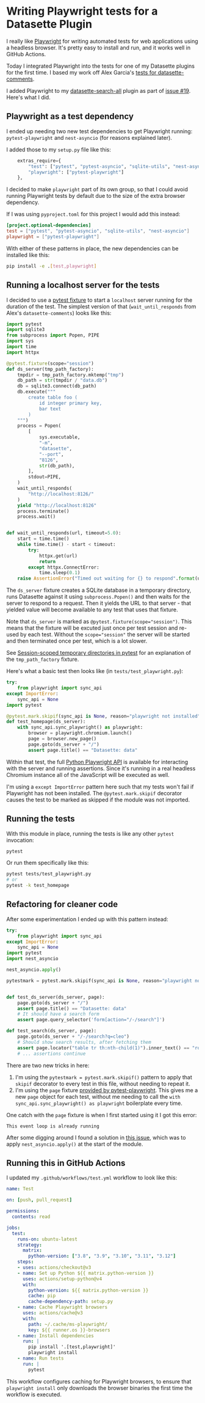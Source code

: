 # Writing Playwright tests for a Datasette Plugin

I really like [Playwright](https://playwright.dev/) for writing automated tests for web applications using a headless browser. It's pretty easy to install and run, and it works well in GitHub Actions.

Today I integrated Playwright into the tests for one of my Datasette plugins for the first time. I based my work off Alex Garcia's [tests for datasette-comments](https://github.com/datasette/datasette-comments/tree/0.1.0/tests).

I added Playwright to my [datasette-search-all](https://github.com/simonw/datasette-search-all) plugin as part of [issue #19](https://github.com/simonw/datasette-search-all/issues/19). Here's what I did.

## Playwright as a test dependency

I ended up needing two new test dependencies to get Playwright running: `pytest-playwright` and `nest-asyncio` (for reasons explained later).

I added those to my `setup.py` file like this:
```python
    extras_require={
        "test": ["pytest", "pytest-asyncio", "sqlite-utils", "nest-asyncio"],
        "playwright": ["pytest-playwright"]
    },
```
I decided to make `playwright` part of its own group, so that I could avoid running Playwright tests by default due to the size of the extra browser dependency.

If I was using `pyproject.toml` for this project I would add this instead:
```toml
[project.optional-dependencies]
test = ["pytest", "pytest-asyncio", "sqlite-utils", "nest-asyncio"]
playwright = ["pytest-playwright"]
```
With either of these patterns in place, the new dependencies can be installed like this:
```bash
pip install -e .[test,playwright]
```

## Running a localhost server for the tests

I decided to use a [pytest fixture](https://docs.pytest.org/en/6.2.x/fixture.html) to start a `localhost` server running for the duration of the test. The simplest version of that (`wait_until_responds` from Alex's `datasette-comments`) looks like this:
```python
import pytest
import sqlite3
from subprocess import Popen, PIPE
import sys
import time
import httpx

@pytest.fixture(scope="session")
def ds_server(tmp_path_factory):
    tmpdir = tmp_path_factory.mktemp("tmp")
    db_path = str(tmpdir / "data.db")
    db = sqlite3.connect(db_path)
    db.execute("""
        create table foo (
            id integer primary key,
            bar text
        )
    """)
    process = Popen(
        [
            sys.executable,
            "-m",
            "datasette",
            "--port",
            "8126",
            str(db_path),
        ],
        stdout=PIPE,
    )
    wait_until_responds(
        "http://localhost:8126/"
    )
    yield "http://localhost:8126"
    process.terminate()
    process.wait()


def wait_until_responds(url, timeout=5.0):
    start = time.time()
    while time.time() - start < timeout:
        try:
            httpx.get(url)
            return
        except httpx.ConnectError:
            time.sleep(0.1)
    raise AssertionError("Timed out waiting for {} to respond".format(url))
```
The `ds_server` fixture creates a SQLite database in a temporary directory, runs Datasette against it using `subprocess.Popen()` and then waits for the server to respond to a request. Then it yields the URL to that server - that yielded value will become available to any test that uses that fixture.

Note that `ds_server` is marked as `@pytest.fixture(scope="session")`. This means that the fixture will be excuted just once per test session and re-used by each test. Without the `scope="session"` the server will be started and then terminated once per test, which is a lot slower.

See [Session-scoped temporary directories in pytest](https://til.simonwillison.net/pytest/session-scoped-tmp) for an explanation of the `tmp_path_factory` fixture.

Here's what a basic test then looks like (in `tests/test_playwright.py`):
```python
try:
    from playwright import sync_api
except ImportError:
    sync_api = None
import pytest

@pytest.mark.skipif(sync_api is None, reason="playwright not installed")
def test_homepage(ds_server):
    with sync_api.sync_playwright() as playwright:
        browser = playwright.chromium.launch()
        page = browser.new_page()
        page.goto(ds_server + "/")
        assert page.title() == "Datasette: data"
```

Within that test, the full [Python Playwright API](https://playwright.dev/python/docs/writing-tests) is available for interacting with the server and running assertions. Since it's running in a real headless Chromium instance all of the JavaScript will be executed as well.

I'm using a `except ImportError` pattern here such that my tests won't fail if Playwright has not been installed. The `@pytest.mark.skipif` decorator causes the test to be marked as skipped if the module was not imported.

## Running the tests

With this module in place, running the tests is like any other `pytest` invocation:
```bash
pytest
```
Or run them specifically like this:
```bash
pytest tests/test_playwright.py
# or
pytest -k test_homepage
```

## Refactoring for cleaner code

After some experimentation I ended up with this pattern instead:

```python
try:
    from playwright import sync_api
except ImportError:
    sync_api = None
import pytest
import nest_asyncio

nest_asyncio.apply()

pytestmark = pytest.mark.skipif(sync_api is None, reason="playwright not installed")


def test_ds_server(ds_server, page):
    page.goto(ds_server + "/")
    assert page.title() == "Datasette: data"
    # It should have a search form
    assert page.query_selector('form[action="/-/search"]')

def test_search(ds_server, page):
    page.goto(ds_server + "/-/search?q=cleo")
    # Should show search results, after fetching them
    assert page.locator("table tr th:nth-child(1)").inner_text() == "rowid"
    # ... assertions continue
```

There are two new tricks in here:

1. I'm using the `pytestmark = pytest.mark.skipif()` pattern to apply that `skipif` decorator to every test in this file, without needing to repeat it.
2. I'm using the `page` fixture [provided by pytest-playwright](https://playwright.dev/python/docs/test-runners#fixtures). This gives me a new `page` object for each test, without me needing to call the `with sync_api.sync_playwright() as playwright` boilerplate every time.

One catch with the `page` fixture is when I first started using it I got this error:
```
This event loop is already running
```
After some digging around I found a solution in [this issue](https://github.com/microsoft/playwright-python/issues/178), which was to apply `nest_asyncio.apply()` at the start of the module.

## Running this in GitHub Actions

I updated my `.github/workflows/test.yml` workflow to look like this:

```yaml
name: Test

on: [push, pull_request]

permissions:
  contents: read

jobs:
  test:
    runs-on: ubuntu-latest
    strategy:
      matrix:
        python-version: ["3.8", "3.9", "3.10", "3.11", "3.12"]
    steps:
    - uses: actions/checkout@v3
    - name: Set up Python ${{ matrix.python-version }}
      uses: actions/setup-python@v4
      with:
        python-version: ${{ matrix.python-version }}
        cache: pip
        cache-dependency-path: setup.py
    - name: Cache Playwright browsers
      uses: actions/cache@v3
      with:
        path: ~/.cache/ms-playwright/
        key: ${{ runner.os }}-browsers
    - name: Install dependencies
      run: |
        pip install '.[test,playwright]'
        playwright install
    - name: Run tests
      run: |
        pytest
```
This workflow configures caching for Playwright browsers, to ensure that `playwright install` only downloads the browser binaries the first time the workflow is executed.
